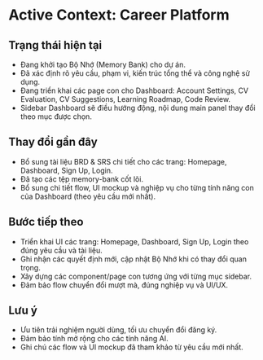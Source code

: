 # Active Context: Career Platform

## Trạng thái hiện tại

- Đang khởi tạo Bộ Nhớ (Memory Bank) cho dự án.
- Đã xác định rõ yêu cầu, phạm vi, kiến trúc tổng thể và công nghệ sử dụng.
- Đang triển khai các page con cho Dashboard: Account Settings, CV Evaluation, CV Suggestions, Learning Roadmap, Code Review.
- Sidebar Dashboard sẽ điều hướng động, nội dung main panel thay đổi theo mục được chọn.

## Thay đổi gần đây

- Bổ sung tài liệu BRD & SRS chi tiết cho các trang: Homepage, Dashboard, Sign Up, Login.
- Đã tạo các tệp memory-bank cốt lõi.
- Bổ sung chi tiết flow, UI mockup và nghiệp vụ cho từng tính năng con của Dashboard (theo yêu cầu mới nhất).

## Bước tiếp theo

- Triển khai UI các trang: Homepage, Dashboard, Sign Up, Login theo đúng yêu cầu và tài liệu.
- Ghi nhận các quyết định mới, cập nhật Bộ Nhớ khi có thay đổi quan trọng.
- Xây dựng các component/page con tương ứng với từng mục sidebar.
- Đảm bảo flow chuyển đổi mượt mà, đúng nghiệp vụ và UI/UX.

## Lưu ý

- Ưu tiên trải nghiệm người dùng, tối ưu chuyển đổi đăng ký.
- Đảm bảo tính mở rộng cho các tính năng AI.
- Ghi chú các flow và UI mockup đã tham khảo từ yêu cầu mới nhất.
